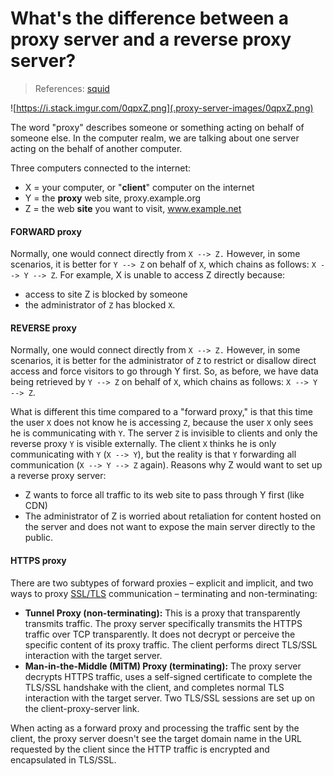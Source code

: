 # What's the difference between a proxy server and a reverse proxy server?

> References:
> [squid](../soft/squid.md) 

![https://i.stack.imgur.com/0qpxZ.png](.proxy-server-images/0qpxZ.png)

The word "proxy" describes someone or something acting on behalf of someone else. In the computer realm, we are talking about one server acting on the behalf of another computer.

Three computers connected to the internet:

- X = your computer, or "**client**" computer on the internet
- Y = the **proxy** web site, proxy.example.org
- Z = the web **site** you want to visit, www.example.net

#### FORWARD proxy

Normally, one would connect directly from `X --> Z.` However, in some scenarios, it is better for `Y --> Z` on behalf of `X`, which chains as follows: `X --> Y --> Z`. For example, X is unable to access Z directly because:
* access to site Z is blocked by someone
* the administrator of `Z` has blocked `X`.

#### REVERSE proxy

Normally, one would connect directly from `X --> Z.` However, in some scenarios, it is better for the administrator of `Z` to restrict or disallow direct access and force visitors to go through Y first. So, as before, we have data being retrieved by `Y --> Z` on behalf of `X`, which chains as follows: `X --> Y --> Z`. 

What is different this time compared to a "forward proxy," is that this time the user `X` does not know he is accessing `Z`, because the user `X` only sees he is communicating with `Y`. The server `Z` is invisible to clients and only the reverse proxy `Y` is visible externally. The client `X` thinks he is only communicating with `Y` (`X --> Y`), but the reality is that `Y` forwarding all communication (`X --> Y --> Z` again). Reasons why Z would want to set up a reverse proxy server:
* Z wants to force all traffic to its web site to pass through Y first (like CDN)
* The administrator of Z is worried about retaliation for content hosted  on the server and does not want to expose the main server directly to  the public.

#### HTTPS proxy

There are two subtypes of forward proxies – explicit and implicit, and two ways to proxy [SSL/TLS](https://www.ssltrust.com.au/ssl-certificates) communication – terminating and non-terminating:
- **Tunnel Proxy (non-terminating):** This is a proxy that transparently transmits traffic. The proxy server  specifically transmits the HTTPS traffic over TCP transparently. It does not decrypt or perceive the specific content of its proxy traffic. The  client performs direct TLS/SSL interaction with the target server.
- **Man-in-the-Middle (MITM) Proxy (terminating):** The proxy server  decrypts HTTPS traffic, uses a self-signed certificate to complete the  TLS/SSL handshake with the client, and completes normal TLS interaction  with the target server. Two TLS/SSL sessions are set up on the  client-proxy-server link.

When acting as a forward proxy and processing the  traffic sent by the client, the proxy server doesn't see the target  domain name in the URL requested by the client since the HTTP traffic is encrypted and encapsulated in TLS/SSL.